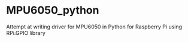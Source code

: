 # MPU6050_python
Attempt at writing driver for MPU6050 in Python for Raspberry Pi using RPi.GPIO library
